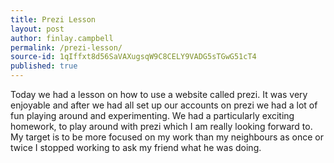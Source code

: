 ```yaml
---
title: Prezi Lesson
layout: post
author: finlay.campbell
permalink: /prezi-lesson/
source-id: 1qIffxt8d56SaVAXugsqW9C8CELY9VADG5sTGwG51cT4
published: true
---
```

Today we had a lesson on how to use a website called prezi. It was very enjoyable and after we had all set up our accounts on prezi we had a lot of fun playing around and experimenting. We had a particularly exciting homework, to play around with prezi which I am really looking forward to. My target is to be more focused on my work than my neighbours as once or twice I stopped working to ask my friend what he was doing.

